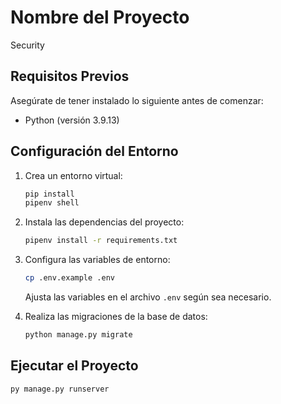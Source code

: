 # Nombre del Proyecto

Security

## Requisitos Previos

Asegúrate de tener instalado lo siguiente antes de comenzar:

- Python (versión 3.9.13)

## Configuración del Entorno

1. Crea un entorno virtual:

    ```bash
    pip install
    pipenv shell
    ```

3. Instala las dependencias del proyecto:

    ```bash
    pipenv install -r requirements.txt
    ```

4. Configura las variables de entorno:

    ```bash
    cp .env.example .env
    ```

    Ajusta las variables en el archivo `.env` según sea necesario.

5. Realiza las migraciones de la base de datos:

    ```bash
    python manage.py migrate
    ```

## Ejecutar el Proyecto

```bash
py manage.py runserver
